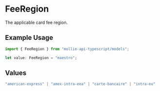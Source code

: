 # FeeRegion

The applicable card fee region.

## Example Usage

```typescript
import { FeeRegion } from "mollie-api-typescript/models";

let value: FeeRegion = "maestro";
```

## Values

```typescript
"american-express" | "amex-intra-eea" | "carte-bancaire" | "intra-eu" | "intra-eu-corporate" | "domestic" | "maestro" | "other" | "inter" | "intra_eea"
```